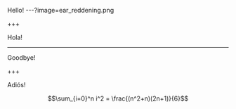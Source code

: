 Hello!
---?image=ear_reddening.png
<!-- ![ear_reddening](ear_reddening.png) -->
<!-- <div style="width">
    <img src="https://raw.githubusercontent.com/maxpumperla/betago/hamburg-ai/ear_reddening.png">
</div> -->

+++

Hola!

<!-- ---
# Test multi-col

<div class="slide-wrapper">
  <div class="left-image">
      <img src="https://raw.githubusercontent.com/maxpumperla/betago/hamburg-ai/ear_reddening.png">
  </div>
  <div class="right-text">
    <p>Random Text</p>
  </div>
</div> -->

---

Goodbye!

+++

Adiós!

$$\sum_{i=0}^n i^2 = \frac{(n^2+n)(2n+1)}{6}$$
